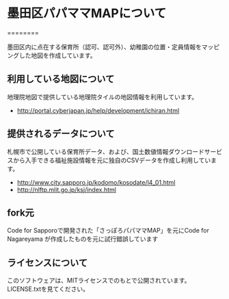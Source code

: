 # 墨田区パパママMAPについて
========

墨田区内に点在する保育所（認可、認可外）、幼稚園の位置・定員情報をマッピングした地図を作成しています。

## 利用している地図について

地理院地図で提供している地理院タイルの地図情報を利用しています。

- http://portal.cyberjapan.jp/help/development/ichiran.html

## 提供されるデータについて

札幌市で公開している保育所データ、および、国土数値情報ダウンロードサービスから入手できる福祉施設情報を元に独自のCSVデータを作成し利用しています。

- http://www.city.sapporo.jp/kodomo/kosodate/l4_01.html
- http://nlftp.mlit.go.jp/ksj/index.html

## fork元

Code for Sapporoで開発された「さっぽろパパママMAP」を元にCode for Nagareyama が作成したものを元に試行錯誤しています


## ライセンスについて

このソフトウェアは、MITライセンスでのもとで公開されています。LICENSE.txtを見てください。
